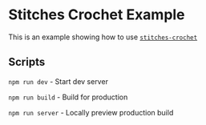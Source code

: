 # Stitches Crochet Example

This is an example showing how to use [`stitches-crochet`](https://github.com/orenelbaum/stitches-crochet)

## Scripts

`npm run dev` - Start dev server

`npm run build` - Build for production

`npm run server` - Locally preview production build
